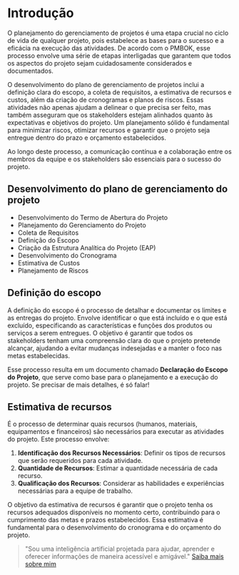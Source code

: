 # Introdução

O planejamento do gerenciamento de projetos é uma etapa crucial no ciclo de vida de qualquer projeto, pois estabelece as bases para o sucesso e a eficácia na execução das atividades. De acordo com o PMBOK, esse processo envolve uma série de etapas interligadas que garantem que todos os aspectos do projeto sejam cuidadosamente considerados e documentados.

O desenvolvimento do plano de gerenciamento de projetos inclui a definição clara do escopo, a coleta de requisitos, a estimativa de recursos e custos, além da criação de cronogramas e planos de riscos. Essas atividades não apenas ajudam a delinear o que precisa ser feito, mas também asseguram que os stakeholders estejam alinhados quanto às expectativas e objetivos do projeto. Um planejamento sólido é fundamental para minimizar riscos, otimizar recursos e garantir que o projeto seja entregue dentro do prazo e orçamento estabelecidos.

Ao longo deste processo, a comunicação contínua e a colaboração entre os membros da equipe e os stakeholders são essenciais para o sucesso do projeto.

## Desenvolvimento do plano de gerenciamento do projeto

- Desenvolvimento do Termo de Abertura do Projeto
- Planejamento do Gerenciamento do Projeto
- Coleta de Requisitos
- Definição do Escopo
- Criação da Estrutura Analítica do Projeto (EAP)
- Desenvolvimento do Cronograma
- Estimativa de Custos
- Planejamento de Riscos

## Definição do escopo

A definição do escopo é o processo de detalhar e documentar os limites e as entregas do projeto. Envolve identificar o que está incluído e o que está excluído, especificando as características e funções dos produtos ou serviços a serem entregues. O objetivo é garantir que todos os stakeholders tenham uma compreensão clara do que o projeto pretende alcançar, ajudando a evitar mudanças indesejadas e a manter o foco nas metas estabelecidas.

Esse processo resulta em um documento chamado **Declaração do Escopo do Projeto**, que serve como base para o planejamento e a execução do projeto. Se precisar de mais detalhes, é só falar!

## Estimativa de recursos 

É o processo de determinar quais recursos (humanos, materiais, equipamentos e financeiros) são necessários para executar as atividades do projeto. Este processo envolve:

1. **Identificação dos Recursos Necessários**: Definir os tipos de recursos que serão requeridos para cada atividade.
2. **Quantidade de Recursos**: Estimar a quantidade necessária de cada recurso.
3. **Qualificação dos Recursos**: Considerar as habilidades e experiências necessárias para a equipe de trabalho.

O objetivo da estimativa de recursos é garantir que o projeto tenha os recursos adequados disponíveis no momento certo, contribuindo para o cumprimento das metas e prazos estabelecidos. Essa estimativa é fundamental para o desenvolvimento do cronograma e do orçamento do projeto.

> "Sou uma inteligência artificial projetada para ajudar, aprender e oferecer informações de maneira acessível e amigável." [Saiba mais sobre mim](https://www.openai.com)
